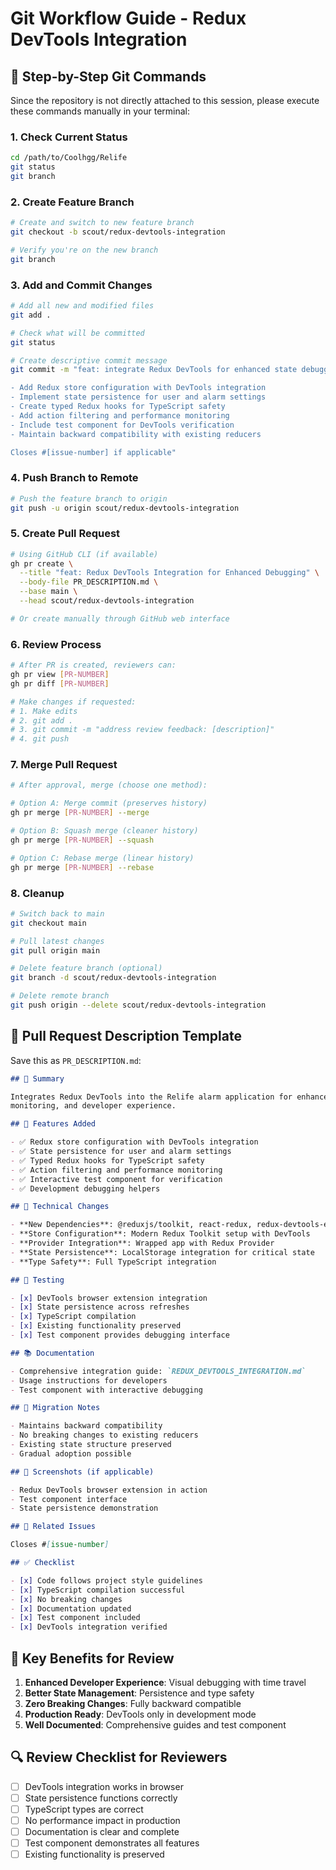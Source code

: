# Git Workflow Guide - Redux DevTools Integration

## 🚀 Step-by-Step Git Commands

Since the repository is not directly attached to this session, please execute these commands
manually in your terminal:

### 1. Check Current Status

```bash
cd /path/to/Coolhgg/Relife
git status
git branch
```

### 2. Create Feature Branch

```bash
# Create and switch to new feature branch
git checkout -b scout/redux-devtools-integration

# Verify you're on the new branch
git branch
```

### 3. Add and Commit Changes

```bash
# Add all new and modified files
git add .

# Check what will be committed
git status

# Create descriptive commit message
git commit -m "feat: integrate Redux DevTools for enhanced state debugging

- Add Redux store configuration with DevTools integration
- Implement state persistence for user and alarm settings
- Create typed Redux hooks for TypeScript safety
- Add action filtering and performance monitoring
- Include test component for DevTools verification
- Maintain backward compatibility with existing reducers

Closes #[issue-number] if applicable"
```

### 4. Push Branch to Remote

```bash
# Push the feature branch to origin
git push -u origin scout/redux-devtools-integration
```

### 5. Create Pull Request

```bash
# Using GitHub CLI (if available)
gh pr create \
  --title "feat: Redux DevTools Integration for Enhanced Debugging" \
  --body-file PR_DESCRIPTION.md \
  --base main \
  --head scout/redux-devtools-integration

# Or create manually through GitHub web interface
```

### 6. Review Process

```bash
# After PR is created, reviewers can:
gh pr view [PR-NUMBER]
gh pr diff [PR-NUMBER]

# Make changes if requested:
# 1. Make edits
# 2. git add .
# 3. git commit -m "address review feedback: [description]"
# 4. git push
```

### 7. Merge Pull Request

```bash
# After approval, merge (choose one method):

# Option A: Merge commit (preserves history)
gh pr merge [PR-NUMBER] --merge

# Option B: Squash merge (cleaner history)
gh pr merge [PR-NUMBER] --squash

# Option C: Rebase merge (linear history)
gh pr merge [PR-NUMBER] --rebase
```

### 8. Cleanup

```bash
# Switch back to main
git checkout main

# Pull latest changes
git pull origin main

# Delete feature branch (optional)
git branch -d scout/redux-devtools-integration

# Delete remote branch
git push origin --delete scout/redux-devtools-integration
```

## 📝 Pull Request Description Template

Save this as `PR_DESCRIPTION.md`:

```markdown
## 🎯 Summary

Integrates Redux DevTools into the Relife alarm application for enhanced state debugging,
monitoring, and developer experience.

## 🚀 Features Added

- ✅ Redux store configuration with DevTools integration
- ✅ State persistence for user and alarm settings
- ✅ Typed Redux hooks for TypeScript safety
- ✅ Action filtering and performance monitoring
- ✅ Interactive test component for verification
- ✅ Development debugging helpers

## 🔧 Technical Changes

- **New Dependencies**: @reduxjs/toolkit, react-redux, redux-devtools-extension
- **Store Configuration**: Modern Redux Toolkit setup with DevTools
- **Provider Integration**: Wrapped app with Redux Provider
- **State Persistence**: LocalStorage integration for critical state
- **Type Safety**: Full TypeScript integration

## 🧪 Testing

- [x] DevTools browser extension integration
- [x] State persistence across refreshes
- [x] TypeScript compilation
- [x] Existing functionality preserved
- [x] Test component provides debugging interface

## 📚 Documentation

- Comprehensive integration guide: `REDUX_DEVTOOLS_INTEGRATION.md`
- Usage instructions for developers
- Test component with interactive debugging

## 🔄 Migration Notes

- Maintains backward compatibility
- No breaking changes to existing reducers
- Existing state structure preserved
- Gradual adoption possible

## 📸 Screenshots (if applicable)

- Redux DevTools browser extension in action
- Test component interface
- State persistence demonstration

## 🔗 Related Issues

Closes #[issue-number]

## ✅ Checklist

- [x] Code follows project style guidelines
- [x] TypeScript compilation successful
- [x] No breaking changes
- [x] Documentation updated
- [x] Test component included
- [x] DevTools integration verified
```

## 🎯 Key Benefits for Review

1. **Enhanced Developer Experience**: Visual debugging with time travel
2. **Better State Management**: Persistence and type safety
3. **Zero Breaking Changes**: Fully backward compatible
4. **Production Ready**: DevTools only in development mode
5. **Well Documented**: Comprehensive guides and test component

## 🔍 Review Checklist for Reviewers

- [ ] DevTools integration works in browser
- [ ] State persistence functions correctly
- [ ] TypeScript types are correct
- [ ] No performance impact in production
- [ ] Documentation is clear and complete
- [ ] Test component demonstrates all features
- [ ] Existing functionality is preserved
